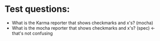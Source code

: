 # Test questions:

- What is the Karma reporter that shows checkmarks and x's? (mocha)
- What is the mocha reporter that shows checkmarks and x's? (spec) <- that's not confusing
